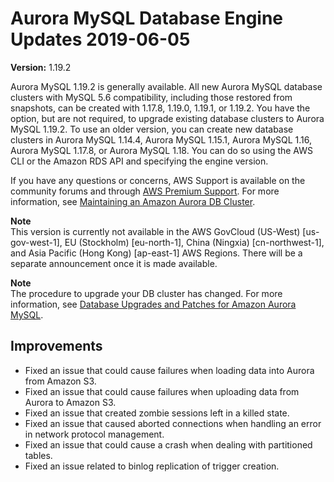 # Aurora MySQL Database Engine Updates 2019\-06\-05<a name="AuroraMySQL.Updates.1192"></a>

**Version:** 1\.19\.2

 Aurora MySQL 1\.19\.2 is generally available\. All new Aurora MySQL database clusters with MySQL 5\.6 compatibility, including those restored from snapshots, can be created with 1\.17\.8, 1\.19\.0, 1\.19\.1, or 1\.19\.2\. You have the option, but are not required, to upgrade existing database clusters to Aurora MySQL 1\.19\.2\. To use an older version, you can create new database clusters in Aurora MySQL 1\.14\.4, Aurora MySQL 1\.15\.1, Aurora MySQL 1\.16, Aurora MySQL 1\.17\.8, or Aurora MySQL 1\.18\. You can do so using the AWS CLI or the Amazon RDS API and specifying the engine version\. 

 If you have any questions or concerns, AWS Support is available on the community forums and through [AWS Premium Support](http://aws.amazon.com/support)\. For more information, see [Maintaining an Amazon Aurora DB Cluster](USER_UpgradeDBInstance.Maintenance.md)\. 

**Note**  
 This version is currently not available in the AWS GovCloud \(US\-West\) \[us\-gov\-west\-1\], EU \(Stockholm\) \[eu\-north\-1\], China \(Ningxia\) \[cn\-northwest\-1\], and Asia Pacific \(Hong Kong\) \[ap\-east\-1\] AWS Regions\. There will be a separate announcement once it is made available\. 

**Note**  
The procedure to upgrade your DB cluster has changed\. For more information, see [Database Upgrades and Patches for Amazon Aurora MySQL](AuroraMySQL.Updates.md#AuroraMySQL.Updates.Patching)\.

## Improvements<a name="AuroraMySQL.Updates.1192.Improvements"></a>
+  Fixed an issue that could cause failures when loading data into Aurora from Amazon S3\. 
+  Fixed an issue that could cause failures when uploading data from Aurora to Amazon S3\. 
+  Fixed an issue that created zombie sessions left in a killed state\. 
+  Fixed an issue that caused aborted connections when handling an error in network protocol management\. 
+  Fixed an issue that could cause a crash when dealing with partitioned tables\. 
+  Fixed an issue related to binlog replication of trigger creation\. 